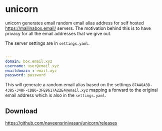 # unicorn

unicorn generates email random email alias address for self hosted https://mailinabox.email/ servers.
The motivation behind this is to have privacy for all the email addresses that we give out.

The server settings are in `settings.yaml`.
```yaml

---
domain: box.email.xyz
username: user@email.xyz
emaildomain : email.xyz
password: password
```

This will generate a random email alias based on the settings `87AA8A3D-4385-348F-CDB6-3FE9617A22E4@email.xyz` 
mapping a forward to the original email address which is also in the `settings.yaml`.

## Download
https://github.com/naveensrinivasan/unicorn/releases
